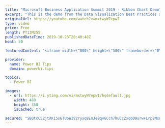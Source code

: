 ```yaml
---
title: "Microsoft Business Application Summit 2019 - Ribbon Chart Demo"
excerpt: "This is the demo from the Data Visualization Best Practices session BRK 3023 from the Microsoft Business Application Summit"
originalUrl: https://youtube.com/watch?v=mxtwyW7epwI
type: video
price: Free
length: PT13M25S
publishedDateTime: 2019-10-23T20:40:48Z
heat: 50

featuredContent: "<iframe width=\"800\" height=\"500\" frameborder=\"0\" src=\"https://www.youtube.com/embed/mxtwyW7epwI\" allow=\"accelerometer; autoplay; encrypted-media; gyroscope; picture-in-picture\" allowfullscreen></iframe>"

provider:
  name: Power BI Tips
  domain: powerbi.tips

topics:
  - Power BI

images:
  - url: https://i.ytimg.com/vi/mxtwyW7epwI/hqdefault.jpg
    width: 480
    height: 360
    isCached: true

secured: "SBQtcC52jtAK15s6TUoWIV2ryxqBEnJeBqvGCch7huCcZxqoD9urw+Lrp8NxnW2H4r52c3yygLbeTmx0CDt8tGYme+V8i5vAqsj99Wz1bfFJc0bUIknnRTVQM+9zhETNTgvKNiMK8VNzUP7Puh6+tr+Pysj2Aai5Vz8Vwislvp3JdJVr+uAWuTLGHiSE1wZfgkaPu7PBtNQVjk1VVf69FAVDP9m/UgFr6Ae/mgN4zr9h7ycuc7/NqGUG37GnFYdvvvD90AF8FWgJWXC1ogT/C0cXC2ZmmNp1dDhpRwelL6mS2esphLDB7pSBsIV39qMy07wVUNRBQY6lKh+Rl1VFgMopOt+tXBBgYfYIsffy2Nae5q+iGIMfq2OpaKqPlDoHw+IPJILRvAFS7nhagblWfiumad9fStTSolin7n1YGvs=;hNytjSqzCQwpKeBd6MlCUg=="
---
```



